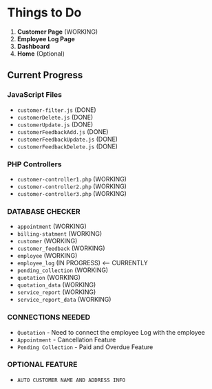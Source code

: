 # Things to Do

1. **Customer Page** (WORKING)
2. **Employee Log Page**
3. **Dashboard**
4. **Home** (Optional)

## Current Progress

### JavaScript Files
- `customer-filter.js` (DONE)
- `customerDelete.js` (DONE)
- `customerUpdate.js` (DONE)
- `customerFeedbackAdd.js` (DONE)
- `customerFeedbackUpdate.js` (DONE)
- `customerFeedbackDelete.js` (DONE)

### PHP Controllers
- `customer-controller1.php` (WORKING)
- `customer-controller2.php` (WORKING)
- `customer-controller3.php` (WORKING)

### DATABASE CHECKER
- `appointment` (WORKING)
- `billing-statment` (WORKING)
- `customer` (WORKING)
- `customer_feedback` (WORKING)
- `employee` (WORKING)
- `employee_log` (IN PROGRESS) <-- CURRENTLY
- `pending_collection` (WORKING) 
- `quotation` (WORKING)
- `quotation_data` (WORKING)
- `service_report` (WORKING)
- `service_report_data` (WORKING)

### CONNECTIONS NEEDED
- `Quotation` - Need to connect the employee Log with the employee
- `Appointment` - Cancellation Feature
- `Pending Collection` -  Paid and Overdue Feature

### OPTIONAL FEATURE
- `AUTO CUSTOMER NAME AND ADDRESS INFO`